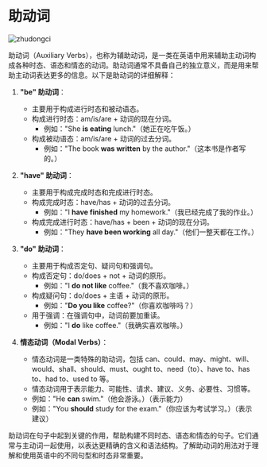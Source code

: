 # 助动词

![zhudongci](./img/zhudongci.png)

助动词（Auxiliary Verbs），也称为辅助动词，是一类在英语中用来辅助主动词构成各种时态、语态和情态的动词。助动词通常不具备自己的独立意义，而是用来帮助主动词表达更多的信息。以下是助动词的详细解释：

1. **"be" 助动词**：
   - 主要用于构成进行时态和被动语态。
   - 构成进行时态：am/is/are + 动词的现在分词。
     - 例如："She **is eating** lunch."（她正在吃午饭。）
   - 构成被动语态：am/is/are + 动词的过去分词。
     - 例如："The book **was written** by the author."（这本书是作者写的。）

2. **"have" 助动词**：
   - 主要用于构成完成时态和完成进行时态。
   - 构成完成时态：have/has + 动词的过去分词。
     - 例如："I **have finished** my homework."（我已经完成了我的作业。）
   - 构成完成进行时态：have/has + been + 动词的现在分词。
     - 例如："They **have been working** all day."（他们一整天都在工作。）

3. **"do" 助动词**：
   - 主要用于构成否定句、疑问句和强调句。
   - 构成否定句：do/does + not + 动词的原形。
     - 例如："I **do not like** coffee."（我不喜欢咖啡。）
   - 构成疑问句：do/does + 主语 + 动词的原形。
     - 例如："**Do you like** coffee?"（你喜欢咖啡吗？）
   - 用于强调：在强调句中，动词前要加重读。
     - 例如："I **do** like coffee."（我确实喜欢咖啡。）

4. **情态动词（Modal Verbs）**：
   - 情态动词是一类特殊的助动词，包括 can、could、may、might、will、would、shall、should、must、ought to、need（to）、have to、has to、had to、used to 等。
   - 情态动词用于表示能力、可能性、请求、建议、义务、必要性、习惯等。
   - 例如："He **can** swim."（他会游泳。）（表示能力）
   - 例如："You **should** study for the exam."（你应该为考试学习。）（表示建议）

助动词在句子中起到关键的作用，帮助构建不同时态、语态和情态的句子。它们通常与主动词一起使用，以表达更精确的含义和语法结构。了解助动词的用法对于理解和使用英语中的不同句型和时态非常重要。